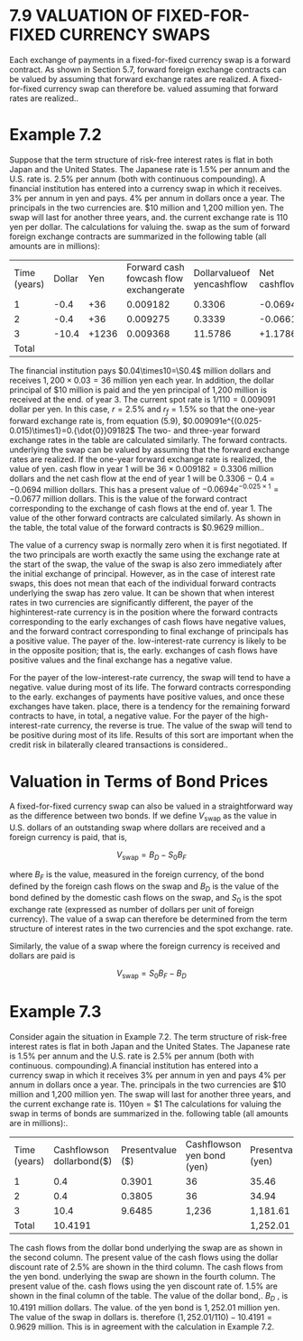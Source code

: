 # 7.9 VALUATION OF FIXED-FOR-FIXED CURRENCY SWAPS  

Each exchange of payments in a fixed-for-fixed currency swap is a forward contract. As shown in Section 5.7, forward foreign exchange contracts can be valued by assuming that forward exchange rates are realized. A fixed-for-fixed currency swap can therefore be. valued assuming that forward rates are realized..  

# Example 7.2  

Suppose that the term structure of risk-free interest rates is flat in both Japan and the United States. The Japanese rate is $1.5\%$ per annum and the U.S. rate is. $2.5\%$ per annum (both with continuous compounding). A financial institution has entered into a currency swap in which it receives. $3\%$ per annum in yen and pays. $4\%$ per annum in dollars once a year. The principals in the two currencies are. $\$10$ million and 1,200 million yen. The swap will last for another three years, and. the current exchange rate is 110 yen per dollar. The calculations for valuing the. swap as the sum of forward foreign exchange contracts are summarized in the following table (all amounts are in millions):  

<html><body><table><tr><td>Time (years)</td><td>Dollar</td><td>Yen</td><td>Forward cash fowcash flow exchangerate</td><td>Dollarvalueof yencashflow</td><td>Net cashflow</td><td>Present value</td></tr><tr><td>1</td><td>-0.4</td><td>+36</td><td>0.009182</td><td>0.3306</td><td>-0.0694</td><td>-0.0677</td></tr><tr><td>2</td><td>-0.4</td><td>+36</td><td>0.009275</td><td>0.3339</td><td>-0.0661</td><td>-0.0629</td></tr><tr><td>3</td><td>-10.4</td><td>+1236</td><td>0.009368</td><td>11.5786</td><td>+1.1786</td><td>+1.0934</td></tr><tr><td>Total</td><td></td><td></td><td></td><td></td><td></td><td>+0.9629</td></tr></table></body></html>  

The financial institution pays $0.04\times10=\S0.4$ million dollars and receives $1,200\times0.03=36$ million yen each year. In addition, the dollar principal of $\$10$ million is paid and the yen principal of 1,200 million is received at the end. of year 3. The current spot rate is $1/110=0.009091$ dollar per yen. In this case, $r=2.5\%$ and $r_{f}=1.5\%$ so that the one-year forward exchange rate is, from equation (5.9), $0.009091e^{(0.025-0.015)\times1}=0.{\dot{0}}09182$ The two- and three-year forward exchange rates in the table are calculated similarly. The forward contracts. underlying the swap can be valued by assuming that the forward exchange rates are realized. If the one-year forward exchange rate is realized, the value of yen. cash flow in year 1 will be $36\times0.009182=0.3306$ million dollars and the net cash flow at the end of year 1 will be $0.3306\mathrm{~-~}0.4=-0.0694$ million dollars. This has a present value of $-0.0694e^{-0.025\times1}=-0.0677$ million dollars. This is the value of the forward contract corresponding to the exchange of cash flows at the end of. year 1. The value of the other forward contracts are calculated similarly. As shown in the table, the total value of the forward contracts is $\$0.9629$ million..  

The value of a currency swap is normally zero when it is first negotiated. If the two principals are worth exactly the same using the exchange rate at the start of the swap, the value of the swap is also zero immediately after the initial exchange of principal. However, as in the case of interest rate swaps, this does not mean that each of the individual forward contracts underlying the swap has zero value. It can be shown that when interest rates in two currencies are significantly different, the payer of the highinterest-rate currency is in the position where the forward contracts corresponding to the early exchanges of cash flows have negative values, and the forward contract corresponding to final exchange of principals has a positive value. The payer of the. low-interest-rate currency is likely to be in the opposite position; that is, the early. exchanges of cash flows have positive values and the final exchange has a negative value.  

For the payer of the low-interest-rate currency, the swap will tend to have a negative. value during most of its life. The forward contracts corresponding to the early. exchanges of payments have positive values, and once these exchanges have taken. place, there is a tendency for the remaining forward contracts to have, in total, a negative value. For the payer of the high-interest-rate currency, the reverse is true. The value of the swap will tend to be positive during most of its life. Results of this sort are important when the credit risk in bilaterally cleared transactions is considered..  

# Valuation in Terms of Bond Prices  

A fixed-for-fixed currency swap can also be valued in a straightforward way as the difference between two bonds. If we define $V_{\mathrm{swap}}$ as the value in U.S. dollars of an outstanding swap where dollars are received and a foreign currency is paid, that is,  

$$
V_{\mathrm{swap}}=B_{D}-S_{0}B_{F}
$$  

where $B_{F}$ is the value, measured in the foreign currency, of the bond defined by the foreign cash flows on the swap and $B_{D}$ is the value of the bond defined by the domestic cash flows on the swap, and $S_{0}$ is the spot exchange rate (expressed as number of dollars per unit of foreign currency). The value of a swap can therefore be determined from the term structure of interest rates in the two currencies and the spot exchange. rate.  

Similarly, the value of a swap where the foreign currency is received and dollars are paid is  

$$
\ensuremath{V_{\mathrm{swap}}}=S_{0}B_{F}-B_{D}
$$  

# Example 7.3  

Consider again the situation in Example 7.2. The term structure of risk-free interest rates is flat in both Japan and the United States. The Japanese rate is $1.5\%$ per annum and the U.S. rate is $2.5\%$ per annum (both with continuous. compounding).A financial institution has entered into a currency swap in which it receives $3\%$ per annum in yen and pays $4\%$ per annum in dollars once a year. The. principals in the two currencies are $\$10$ million and 1,200 million yen. The swap will last for another three years, and the current exchange rate is. $110{\mathrm{yen}}=\$1$ The calculations for valuing the swap in terms of bonds are summarized in the. following table (all amounts are in millions):.  

<html><body><table><tr><td>Time (years)</td><td>Cashflowson dollarbond($)</td><td>Presentvalue ($)</td><td>Cashflowson yen bond (yen)</td><td>Presentvalue (yen)</td></tr><tr><td>1</td><td>0.4</td><td>0.3901</td><td>36</td><td>35.46</td></tr><tr><td>2</td><td>0.4</td><td>0.3805</td><td>36</td><td>34.94</td></tr><tr><td>3</td><td>10.4</td><td>9.6485</td><td>1,236</td><td>1,181.61</td></tr><tr><td>Total</td><td colspan="3">10.4191</td><td>1,252.01</td></tr></table></body></html>  

The cash flows from the dollar bond underlying the swap are as shown in the second column. The present value of the cash flows using the dollar discount rate of $2.5\%$ are shown in the third column. The cash flows from the yen bond. underlying the swap are shown in the fourth column. The present value of the. cash flows using the yen discount rate of. $1.5\%$ are shown in the final column of the table. The value of the dollar bond,. $B_{D}$ , is 10.4191 million dollars. The value. of the yen bond is $1{,}252{.}01$ million yen. The value of the swap in dollars is. therefore $(1,252.01/110)-10.4191=0.9629$ million. This is in agreement with the calculation in Example 7.2.  
